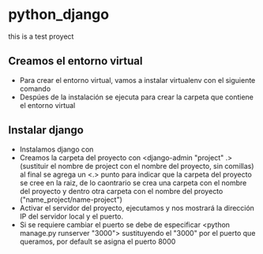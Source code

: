 # python_django

this is a test proyect

## Creamos el entorno virtual

* Para crear el entorno virtual, vamos a instalar virtualenv con el siguiente comando <pip install virtualenv>
* Despúes de la instalación se ejecuta <virtualenv venv> para crear la carpeta que contiene el entorno virtual

## Instalar django

* Instalamos django con <pip install django>
* Creamos la carpeta del proyecto con <django-admin "project" .> (sustituir el nombre de project con el nombre del proyecto, sin comillas) al final se agrega un <.> punto para indicar que la carpeta del proyecto se cree en la raiz, de lo caontrario se crea una carpeta con el nombre del proyecto y dentro otra carpeta con el nombre del proyecto ("name_project/name-project")
* Activar el servidor del proyecto, ejecutamos <python manage.py runserver> y nos mostrará la dirección IP del servidor local y el puerto.
* Si se requiere cambiar el puerto se debe de especificar <python manage.py runserver "3000"> sustituyendo el "3000" por el puerto que queramos, por default se asigna el puerto 8000
